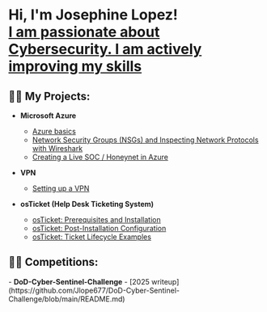 <h1>Hi, I'm  Josephine Lopez! <br/><a href="https://github.com/Jlope677"></a> <a href="https://www.linkedin.com/in/josephine-lopez-ab537662/">I am passionate about Cybersecurity. I am actively improving my skills</a>




<h2>👨‍💻 My Projects:</h2>

- <b>Microsoft Azure</b>
  - [Azure basics](https://github.com/Jlope677/azure-basics)
  - [Network Security Groups (NSGs) and Inspecting Network Protocols with Wireshark](https://github.com/Jlope677/azure-networking-lab)
  - [Creating a Live SOC / Honeynet in Azure](https://github.com/Jlope677/Azure-Honeynet-SOC-Project)
- <b>VPN</b>
   - [Setting up a VPN](https://github.com/Jlope677/setting-up-a-VPN)

- <b>osTicket (Help Desk Ticketing System)</b>
  - [osTicket: Prerequisites and Installation](https://github.com/Jlope677/osTicket-Setup)
  - [osTicket: Post-Installation Configuration](https://github.com/Jlope677/osTicket-Post-Installation-Setup)
  - [osTicket: Ticket Lifecycle Examples](https://github.com/Jlope677/osTicket-Ticket-lifecycle-examples)

<h2>👨‍💻 Competitions:</h2>
- <b>DoD-Cyber-Sentinel-Challenge</b>
  - [2025 writeup](https://github.com/Jlope677/DoD-Cyber-Sentinel-Challenge/blob/main/README.md)
  
